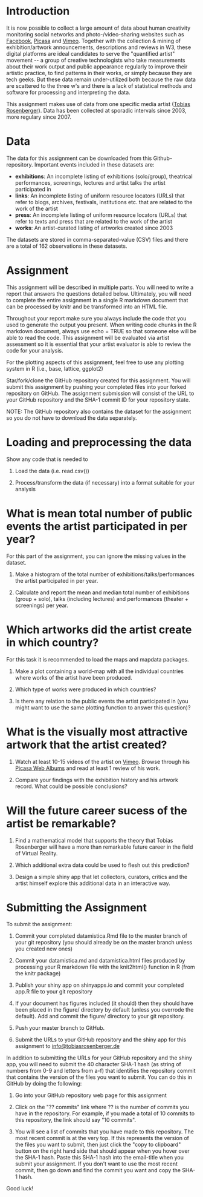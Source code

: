 # Introduction

It is now possible to collect a large amount of data about human creativity monitoring social networks and photo-/video-sharing websites such as [Facebook](https://www.facebook.com/tobias.rosenberger.7), [Picasa](http://picasaweb.google.com/tobiasrosenberger80) and [Vimeo](https://vimeo.com/tobiasrosenberger). Together with the collection & mining of exhibition/artwork announcements, descriptions and reviews in W3, these digital platforms are ideal candidates to serve the "quantified artist" movement -- a group of creative technologists who take measurements about their work output and public appearance regularly to improve their artistic practice, to find patterns in their works, or simply because they are tech geeks. But these data remain under-utilized both because the raw data are scattered to the three w's and there is a lack of statistical methods and software for processing and interpreting the data.

This assignment makes use of data from one specific media artist ([Tobias Rosenberger](http://tobiasrosenberger.de/)). Data has been collected at sporadic intervals since 2003, more regulary since 2007. 

# Data

The data for this assignment can be downloaded from this Github-repository. Important events included in these datasets are:

- **exhibitions**: An incomplete listing of exhibitions (solo/group), theatrical performances, screenings, lectures and artist talks the artist participated in
- **links**: An incomplete listing of uniform resource locators (URLs) that refer to blogs, archives, festivals, institutions etc. that are related to the work of the artist
- **press**: An incomplete listing of uniform resource locators (URLs) that refer to texts and press that are related to the work of the artist 
- **works**: An artist-curated listing of artworks created since 2003

The datasets are stored in comma-separated-value (CSV) files and there are a total of 162 observations in these datasets.

# Assignment

This assignment will be described in multiple parts. You will need to write a report that answers the questions detailed below. Ultimately, you will need to complete the entire assignment in a single R markdown document that can be processed by knitr and be transformed into an HTML file.

Throughout your report make sure you always include the code that you used to generate the output you present. When writing code chunks in the R markdown document, always use echo = TRUE so that someone else will be able to read the code. This assignment will be evaluated via artist assessment so it is essential that your artist evaluator is able to review the code for your analysis.

For the plotting aspects of this assignment, feel free to use any plotting system in R (i.e., base, lattice, ggplot2)

Star/fork/clone the GitHub repository created for this assignment. You will submit this assignment by pushing your completed files into your forked repository on GitHub. The assignment submission will consist of the URL to your GitHub repository and the SHA-1 commit ID for your repository state.

NOTE: The GitHub repository also contains the dataset for the assignment so you do not have to download the data separately.

# Loading and preprocessing the data

Show any code that is needed to

1. Load the data (i.e. read.csv())

2. Process/transform the data (if necessary) into a format suitable for your analysis

# What is mean total number of public events the artist participated in per year?

For this part of the assignment, you can ignore the missing values in the dataset.

1. Make a histogram of the total number of exhibitions/talks/performances the artist participated in per year.

2. Calculate and report the mean and median total number of exhibitions (group + solo), talks (including lectures) and performances (theater + screenings) per year.

# Which artworks did the artist create in which country?

For this task it is recommended to load the maps and mapdata packages.

1. Make a plot containing a world-map with all the individual countries where works of the artist have been produced.

2. Which type of works were produced in which countries?

3. Is there any relation to the public events the artist participated in (you might want to use the same plotting function to answer this question)?

# What is the visually most attractive artwork that the artist created?

1. Watch at least 10-15 videos of the artist on [Vimeo](https://vimeo.com/tobiasrosenberger). Browse through his [Picasa Web Albums](http://picasaweb.google.com/tobiasrosenberger80) and read at least 1 review of his work.

2. Compare your findings with the exhibition history and his artwork record. What could be possible conclusions?

# Will the future career sucess of the artist be remarkable?

1. Find a mathematical model that supports the theory that Tobias Rosenberger will have a more than remarkable future career in the field of Virtual Reality.

2. Which additional extra data could be used to flesh out this prediction?

3. Design a simple shiny app that let collectors, curators, critics and the artist himself explore this additional data in an interactive way.

# Submitting the Assignment

To submit the assignment:

1. Commit your completed datamistica.Rmd file to the master branch of your git repository (you should already be on the master branch unless you created new ones)

2. Commit your datamistica.md and datamistica.html files produced by processing your R markdown file with the knit2html() function in R (from the knitr package)

3. Publish your shiny app on shinyapps.io and commit your completed app.R file to your git repository 

4. If your document has figures included (it should) then they should have been placed in the figure/ directory by default (unless you overrode the default). Add and commit the figure/ directory to your git repository.

5. Push your master branch to GitHub.

6. Submit the URLs to your GitHub repository and the shiny app for this assignment to info@tobiasrosenberger.de

In addition to submitting the URLs for your GitHub repository and the shiny app, you will need to submit the 40 character SHA-1 hash (as string of numbers from 0-9 and letters from a-f) that identifies the repository commit that contains the version of the files you want to submit. You can do this in GitHub by doing the following:

1. Go into your GitHub repository web page for this assignment

2. Click on the "?? commits" link where ?? is the number of commits you have in the repository. For example, if you made a total of 10 commits to this repository, the link should say "10 commits".

3. You will see a list of commits that you have made to this repository. The most recent commit is at the very top. If this represents the version of the files you want to submit, then just click the "copy to clipboard" button on the right hand side that should appear when you hover over the SHA-1 hash. Paste this SHA-1 hash into the email-title when you submit your assignment. If you don't want to use the most recent commit, then go down and find the commit you want and copy the SHA-1 hash.

Good luck!

